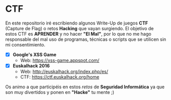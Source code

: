 # CTF

En este repositorio iré escribiendo algunos Write-Up de juegos **CTF** (Capture de Flag) o retos **Hacking** que vayan surgiendo.
El objetivo de estos CTF es **APRENDER** y no hacer __"El Mal"__, por lo que no me hago responsable del mal uso de programas, técnicas o scripts que se utilicen sin mi consentimiento.

- [x] **Google's XSS Game** 
  - Web: https://xss-game.appspot.com/ 
- [x] **Euskalhack 2016**
  - Web: http://euskalhack.org/index.php/es/
  - CTF: https://ctf.euskalhack.org/home

Os animo a que participéis en estos *retos* de **Seguridad Informática** ya que son muy divertidos y ponen en **"Hacke"** tu mente ;)


